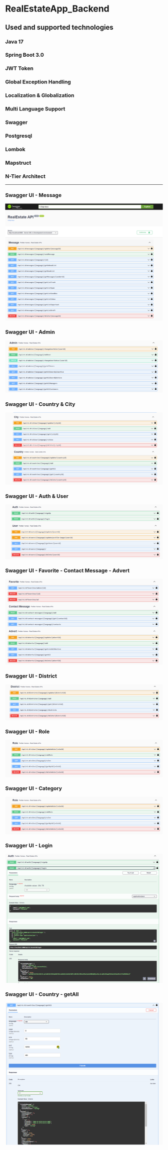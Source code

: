 # RealEstateApp_Backend


## Used and supported technologies

### Java 17
### Spring Boot 3.0
### JWT Token
### Global Exception Handling
### Localization & Globalization
### Multi Language Support
### Swagger
### Postgresql
### Lombok
### Mapstruct
### N-Tier Architect

<hr/>

### <p>Swagger UI - Message<p/>
  <img src="https://github.com/fdeniz07/RealEstateBackend/blob/Fatih/img/Swagger%20UI%20-%20Message.png" />

###   <p>Swagger UI - Admin<p/>
  <img src="https://github.com/fdeniz07/RealEstateBackend/blob/Fatih/img/Swagger%20UI%20-%20Admin.png" />

###   <p>Swagger UI - Country & City<p/>
  <img src="https://github.com/fdeniz07/RealEstateBackend/blob/Fatih/img/Swagger%20UI%20-%20Country%20%26%20City.png" />

###  <p>Swagger UI - Auth & User<p/>
  <img src="https://github.com/fdeniz07/RealEstateBackend/blob/Fatih/img/Swagger%20UI%20-%20Auth%20%26%20User.png" />

###  <p>Swagger UI - Favorite - Contact Message - Advert<p/>
  <img src="https://github.com/fdeniz07/RealEstateBackend/blob/Fatih/img/Swagger%20UI%20-%20Favorite%20-%20Contact%20Message%20-%20Advert.png" />

###   <p>Swagger UI - District<p/>
  <img src="https://github.com/fdeniz07/RealEstateBackend/blob/Fatih/img/Swagger%20UI%20-%20District.png" />

###   <p>Swagger UI - Role<p/>
  <img src="https://github.com/fdeniz07/RealEstateBackend/blob/Fatih/img/Swagger%20UI%20-%20Role.png" />

###   <p>Swagger UI - Category<p/>
  <img src="https://github.com/fdeniz07/RealEstateBackend/blob/Fatih/img/Swagger%20UI%20-%20Role.png" />

###   <p>Swagger UI - Login<p/>
  <img src="https://github.com/fdeniz07/RealEstateBackend/blob/Fatih/img/Swagger%20UI%20-%20Login.png" />

###   <p>Swagger UI - Country - getAll<p/>
  <img src="https://github.com/fdeniz07/RealEstateBackend/blob/Fatih/img/Swagger%20UI%20-%20Country%20-%20getAll.png" />


  
